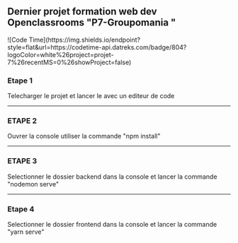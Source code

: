 <h2>Dernier projet formation web dev Openclassrooms "P7-Groupomania "</h2>
![Code Time](https://img.shields.io/endpoint?style=flat&url=https://codetime-api.datreks.com/badge/804?logoColor=white%26project=projet-7%26recentMS=0%26showProject=false)
<br>
<h3>Etape 1 </h3>
Telecharger le projet et lancer le avec un editeur de code
<hr>
<h3>ETAPE 2</h3>
Ouvrer la console utiliser la commande "npm install"
<hr>
<h3>ETAPE 3 </h3>
Selectionner le dossier backend dans la console et lancer la commande "nodemon serve"
<hr>
<h3>Etape 4</h3>
Selectionner le dossier frontend dans la console et lancer la commande "yarn serve"
